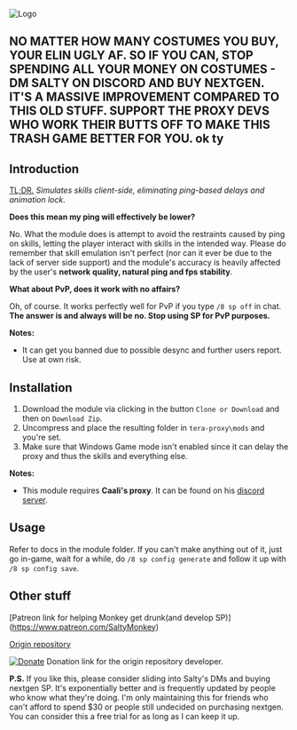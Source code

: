 ![Logo](https://raw.githubusercontent.com/mornsta/skill-prediction/master/res/spLogo.png)

## NO MATTER HOW MANY COSTUMES YOU BUY, YOUR ELIN UGLY AF. SO IF YOU CAN, STOP SPENDING ALL YOUR MONEY ON COSTUMES - DM SALTY ON DISCORD AND BUY NEXTGEN. IT'S A MASSIVE IMPROVEMENT COMPARED TO THIS OLD STUFF. SUPPORT THE PROXY DEVS WHO WORK THEIR BUTTS OFF TO MAKE THIS TRASH GAME BETTER FOR YOU. ok ty
## Introduction

 [TL;DR.](https://www.youtube.com/watch?v=PX7zPlQjAr8) *Simulates skills client-side, eliminating ping-based delays and animation lock.*

**Does this mean my ping will effectively be lower?** 

No. What the module does is attempt to avoid the restraints caused by ping on skills, letting the player interact with skills in the intended way. Please do remember that skill emulation isn't perfect (nor can it ever be due to the lack of server side support) and the module's accuracy is heavily affected by the user's **network quality, natural ping and fps stability**.

**What about PvP, does it work with no affairs?** 

Oh, of course. It works perfectly well for PvP if you type `/8 sp off` in chat. **The answer is and always will be no. Stop using SP for PvP purposes.**

**Notes:**

* It can get you banned due to possible desync and further users report. Use at own risk.

## Installation

1. Download the module via clicking in the button `Clone or Download` and then on `Download Zip`.
2. Uncompress and place the resulting folder in `tera-proxy\mods` and you're set.
3. Make sure that Windows Game mode isn't enabled since it can delay the proxy and thus the skills and everything else.

**Notes:**

* This module requires **Caali's proxy**. It can be found on his [discord server](https://discord.gg/dUNDDtw).

## Usage

Refer to docs in the module folder. If you can't make anything out of it, just go in-game, wait for a while, do `/8 sp config generate` and follow it up with `/8 sp config save`.

## Other stuff

[Patreon link for helping Monkey get drunk(and develop SP)] (https://www.patreon.com/SaltyMonkey)

[Origin repository](https://github.com/pinkipi/skill-prediction)

[![Donate](https://img.shields.io/badge/Donate-PayPal-ff69b4.svg)](https://www.paypal.com/cgi-bin/webscr?cmd=_donations&business=5MTKARBK2CNG8&lc=US&item_name=Pinkie%27s%20TERA%20Mods&currency_code=USD) 
Donation link for the origin repository developer.

**P.S.** If you like this, please consider sliding into Salty's DMs and buying nextgen SP.
It's exponentially better and is frequently updated by people who know what they're doing.
I'm only maintaining this for friends who can't afford to spend $30 or people still undecided on purchasing nextgen.
You can consider this a free trial for as long as I can keep it up.
